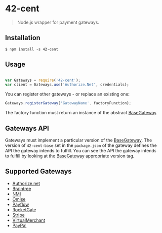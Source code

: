 42-cent
=======

> Node.js wrapper for payment gateways. 

## Installation

    $ npm install -s 42-cent

## Usage

```Javascript

var Gateways = require('42-cent');
var client = Gateways.use('Authorize.Net', credentials);
```

You can register other gateways - or replace an existing one:

```Javascript
Gateways.registerGateway('GatewayName', factoryFunction);
```
 
The factory function must return an instance of the abstract [BaseGateway](https://github.com/continuous-software/42-cent-base).

## Gateways API

Gateways must implement a particular version of the [BaseGateway](https://github.com/continuous-software/42-cent-base). The version of `42-cent-base` set in the `package.json` of the gateway defines the API the gateway intends to fulfill.
You can see the API the gateway intends to fulfill by looking at the [BaseGateway](https://github.com/continuous-software/42-cent-base) appropriate version tag.

## Supported Gateways

* [Authorize.net](https://github.com/continuous-software/node-authorize-net)
* [Braintree](https://github.com/continuous-software/42-cent-braintree)
* [NMI](https://github.com/continuous-software/node-nmi)
* [Omise](https://github.com/continuous-software/42-cent-omise)
* [Payflow](https://github.com/continuous-software/node-payflow)
* [RocketGate](https://github.com/continuous-software/node-rocketgate)
* [Stripe](https://github.com/continuous-software/42-cent-stripe)
* [VirtualMerchant](https://github.com/continuous-software/node-virtualmerchant)
* [PayPal](https://github.com/continous-software/node-paypal)
